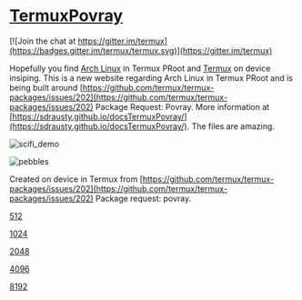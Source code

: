 # [TermuxPovray](https://github.com/sdrausty/TermuxPovray)

[![Join the chat at https://gitter.im/termux](https://badges.gitter.im/termux/termux.svg)](https://gitter.im/termux)  

Hopefully you find [Arch Linux](https://sdrausty.github.io/TermuxArch/) in Termux PRoot and [Termux](https://termux.com) on device insiping.  This is a new website regarding Arch Linux in Termux PRoot and is being built around [https://github.com/termux/termux-packages/issues/202](https://github.com/termux/termux-packages/issues/202) Package Request: Povray.  More information at [https://sdrausty.github.io/docsTermuxPovray/](https://sdrausty.github.io/docsTermuxPovray/).  The files are amazing. 

![scifi_demo](https://user-images.githubusercontent.com/27742457/31354926-371c5e52-ad06-11e7-8dc6-543bc417e5ba.jpg)

![pebbles](https://sdrausty.github.io/filesTermuxPovray/pebbles/pebbles512.png)

Created on device in Termux from [https://github.com/termux/termux-packages/issues/202](https://github.com/termux/termux-packages/issues/202) Package request: povray. 

[512](512)

[1024](1024)

[2048](2048)

[4096](4096)

[8192](8192)

